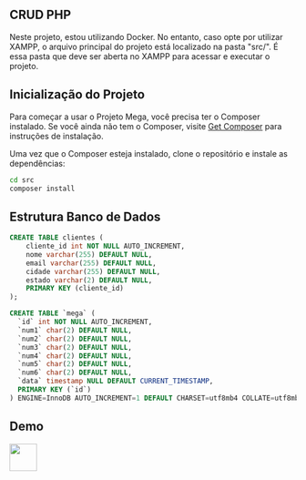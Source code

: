 ## CRUD PHP

Neste projeto, estou utilizando Docker. No entanto, caso opte por utilizar XAMPP, o arquivo principal do projeto está localizado na pasta "src/". É essa pasta que deve ser aberta no XAMPP para acessar e executar o projeto.

## Inicialização do Projeto

Para começar a usar o Projeto Mega, você precisa ter o Composer instalado. Se você ainda não tem o Composer, visite [Get Composer](https://getcomposer.org/) para instruções de instalação.

Uma vez que o Composer esteja instalado, clone o repositório e instale as dependências:

```bash
cd src
composer install
```

## Estrutura Banco de Dados

```sql
CREATE TABLE clientes (
    cliente_id int NOT NULL AUTO_INCREMENT,
    nome varchar(255) DEFAULT NULL,
    email varchar(255) DEFAULT NULL,
    cidade varchar(255) DEFAULT NULL,
    estado varchar(2) DEFAULT NULL,
    PRIMARY KEY (cliente_id)
);
```

```sql
CREATE TABLE `mega` (
  `id` int NOT NULL AUTO_INCREMENT,
  `num1` char(2) DEFAULT NULL,
  `num2` char(2) DEFAULT NULL,
  `num3` char(2) DEFAULT NULL,
  `num4` char(2) DEFAULT NULL,
  `num5` char(2) DEFAULT NULL,
  `num6` char(2) DEFAULT NULL,
  `data` timestamp NULL DEFAULT CURRENT_TIMESTAMP,
  PRIMARY KEY (`id`)
) ENGINE=InnoDB AUTO_INCREMENT=1 DEFAULT CHARSET=utf8mb4 COLLATE=utf8mb4_0900_ai_ci;
```

## Demo

<img src="https://github.com/MarianeBS/crudSimples-PHP/blob/develop/demo.gif" style="width:48px;height:48px;">
